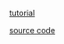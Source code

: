 [tutorial](https://medium.com/@martin.sikora/node-js-websocket-simple-chat-tutorial-2def3a841b61)

[source code](https://gist.github.com/martinsik/2031681)